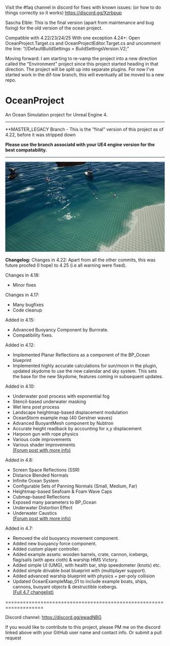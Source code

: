 Visit the #faq channel in discord for fixes with known issues: (or how to do things correctly so it works)
https://discord.gg/Xzrbpup

Sascha Elble:
This is the final version (apart from maintenance and bug fixing) for the old version of the ocean project.

Compatible with 4.22/23/24/25 
With one exception 4.24+:
Open OceanProject.Target.cs and OceanProjectEditor.Target.cs and uncomment the line:
“//DefaultBuildSettings = BuildSettingsVersion.V2;”

Moving forward:
I am starting to re-vamp the project into a new direction called the "Environment" project since this project started heading in that direction. The project will be split up into separate plugins. For now I've started work in the dif-tow branch, this will eventually all be moved to a new repo.

# OceanProject
An Ocean Simulation project for Unreal Engine 4.

---------------------

**MASTER_LEGACY Branch - This is the "final" version of this project as of 4.22, before it was stripped down

**Please use the branch associatd with your UE4 engine version for the best compatability.**

---------------------

![img_project](ProjectScreenshot.jpg)

**Changelog:**
Changes in 4.22:
Apart from all the other commits, this was future proofed (I hope) to 4.25 (i.e all warning were fixed).

Changes in 4.18:
* Minor fixes

Changes in 4.17:
* Many bugfixes
* Code cleanup

Added in 4.15:
* Advanced Buoyancy Component by Burnrate.
* Compatibility fixes.

Added in 4.12:
* Implemented Planar Reflections as a component of the BP_Ocean blueprint
* Implemented highly accurate calculations for sun/moon in the plugin, updated skydome to use the new calendar and sky system. This sets the base for the new Skydome, features coming in subsequent updates.

Added in 4.10:

* Underwater post process with exponential fog
* Stencil-based underwater masking
* Wet lens post process
* Landscape heightmap-based displacement modulation
* OceanStorm example map (40 Gerstner waves)
* Advanced BuoyantMesh component by Nubtron
* Accurate height readback by accounting for x,y displacement
* Harpoon gun with rope physics
* Various code improvements
* Various shader improvements  
[(Forum post with more info)](https://forums.unrealengine.com/showthread.php?42092-Community-Project-WIP-Weather-amp-Ocean-Water-Shader&p=485675&viewfull=1#post485675)

Added in 4.8:

* Screen Space Reflections (SSR)
* Distance Blended Normals
* Infinite Ocean System
* Configurable Sets of Panning Normals (Small, Medium, Far)
* Heightmap-based Seafoam & Foam Wave Caps
* Cubmap-based Reflections
* Exposed many parameters to BP_Ocean
* Underwater Distortion Effect
* Underwater Caustics  
[(Forum post with more info)](https://forums.unrealengine.com/showthread.php?42092&p=311982&viewfull=1#post311982)

Added in 4.7:

* Removed the old buoyancy movement component.
* Added new buoyancy force component.
* Added custom player controller.
* Added example assets: wooden barrels, crate, cannon, icebergs, flag/sails (with apex cloth) & warship HMS Victory.
* Added simple UI (UMG), with health bar, ship speedometer (knots) etc.
* Added simple drivable boat blueprint with (multiplayer support).
* Added advanced warship blueprint with physics + per-poly collision
* Updated OceanExampleMap_01 to include example boats, ships, cannons, buoyant objects & destructible icebergs.  
[(Full 4.7 changelist)](https://forums.unrealengine.com/showthread.php?42092-Community-Project-WIP-Weather-amp-Ocean-Water-Shader&p=279737&viewfull=1#post279737)

===================================================================

Discord channel:
https://discord.gg/ewadNBG

If you would like to contribute to this project, please PM me on the discord linked above with your GitHub user name and contact info. Or submit a pull request
